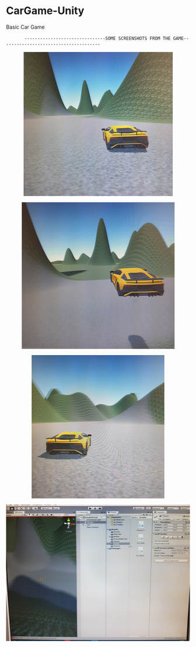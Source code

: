 # CarGame-Unity
Basic Car Game
           
           -------------------------------SOME SCREENSHOTS FROM THE GAME--------------------------------------
<p align="center">
<img src="images/img1.PNG" />
</p>

<p align="center">
<img src="images/img2.PNG" />
</p>

<p align="center">
<img src="images/img3.PNG" />
</p>

<p align="center">
<img src="images/img4.PNG" />
</p>
        
